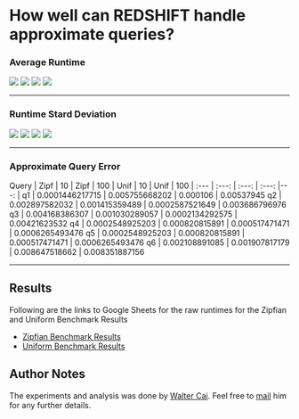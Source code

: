 # How well can REDSHIFT handle approximate queries?
### Average Runtime
![][zipf10-avg] ![][zipf100-avg]
![][unif10-avg] ![][unif100-avg]
***
### Runtime Stard Deviation
![][zipf10-std] ![][zipf100-std]
![][unif10-std] ![][unif100-std]
***
### Approximate Query Error
Query | Zipf | 10 | Zipf | 100 | Unif | 10 | Unif | 100
| :--- | :---: |  :---: |  :---: |---: |
q1 | 0.0001446217715 | 0.005755668202 | 0.000106 | 0.00537945
q2 | 0.002897582032 | 0.001415359489 | 0.0002587521649 | 0.003686796976
q3 | 0.004168386307 | 0.001030289057 | 0.0002134292575 | 0.00421623532
q4 | 0.0002548925203 | 0.000820815891 | 0.000517471471 | 0.0006265493476
q5 | 0.0002548925203 | 0.000820815891 | 0.000517471471 | 0.0006265493476
q6 | 0.002108891085 | 0.001907817179 | 0.008647518662 | 0.008351887156

***

## Results
Following are the links to Google Sheets for the raw runtimes for the Zipfian and Uniform Benchmark Results

* [Zipfian Benchmark Results](https://docs.google.com/spreadsheets/d/1SnzAy3DHXxXw4LXwEG8gyT7TX4orwsZ50hI2_Xgmy4s/pubhtml)
* [Uniform Benchmark Results](https://docs.google.com/spreadsheets/d/1LC7m6qt47X9XNNe8b3bl-m9JwAVov924DV-b17X2mlw/pubhtml)

## Author Notes
The experiments and analysis was done by [Walter Cai](wzcai.github.io). Feel free to [mail](mailto:walter@cs.washington.edu) him for any further details. 

[zipf10-avg]: https://docs.google.com/spreadsheets/d/1_VVatAB6AlGAifh-LYmf4iHSqPC8uFsRMbdJsv7M4kE/pubchart?oid=530882143&format=image
[zipf100-avg]: https://docs.google.com/spreadsheets/d/1_VVatAB6AlGAifh-LYmf4iHSqPC8uFsRMbdJsv7M4kE/pubchart?oid=1036452611&format=image
[unif10-avg]: https://docs.google.com/spreadsheets/d/1_VVatAB6AlGAifh-LYmf4iHSqPC8uFsRMbdJsv7M4kE/pubchart?oid=44203486&format=image
[unif100-avg]: https://docs.google.com/spreadsheets/d/1_VVatAB6AlGAifh-LYmf4iHSqPC8uFsRMbdJsv7M4kE/pubchart?oid=37376812&format=image

[zipf10-std]: https://docs.google.com/spreadsheets/d/1_VVatAB6AlGAifh-LYmf4iHSqPC8uFsRMbdJsv7M4kE/pubchart?oid=1222793937&format=image
[zipf100-std]: https://docs.google.com/spreadsheets/d/1_VVatAB6AlGAifh-LYmf4iHSqPC8uFsRMbdJsv7M4kE/pubchart?oid=79636558&format=image
[unif10-std]: https://docs.google.com/spreadsheets/d/1_VVatAB6AlGAifh-LYmf4iHSqPC8uFsRMbdJsv7M4kE/pubchart?oid=123212141&format=image
[unif100-std]: https://docs.google.com/spreadsheets/d/1_VVatAB6AlGAifh-LYmf4iHSqPC8uFsRMbdJsv7M4kE/pubchart?oid=348046484&format=image
